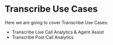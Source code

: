 
# Transcribe Use Cases

Here we are going to cover Transcribe Use Cases:
- Transcribe Live Call Analytics & Agent Assist
- Transcribe Post Call Analytics